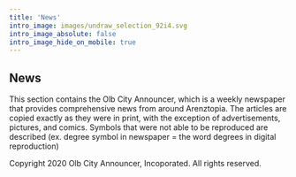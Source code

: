 ```yaml
---
title: 'News'
intro_image: images/undraw_selection_92i4.svg
intro_image_absolute: false
intro_image_hide_on_mobile: true
---
```

## News

This section contains the Olb City Announcer, which is a weekly newspaper that provides comprehensive news from around Arenztopia.
The articles are copied exactly as they were in print, with the exception of advertisements, pictures, and comics. Symbols that were not able to be reproduced are described (ex. degree symbol in newspaper = the word degrees in digital reproduction)

Copyright 2020 Olb City Announcer, Incoporated. All rights reserved.


  
  
